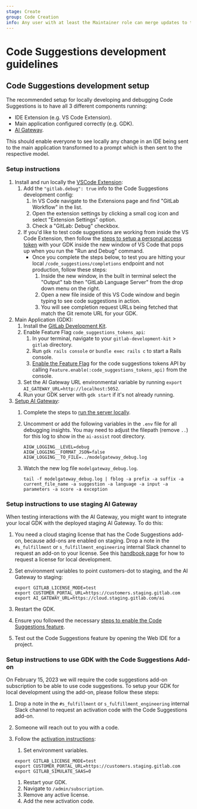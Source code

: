 ```yaml
---
stage: Create
group: Code Creation
info: Any user with at least the Maintainer role can merge updates to this content. For details, see https://docs.gitlab.com/ee/development/development_processes.html#development-guidelines-review.
---
```


# Code Suggestions development guidelines

## Code Suggestions development setup

The recommended setup for locally developing and debugging Code Suggestions is to have all 3 different components running:

- IDE Extension (e.g. VS Code Extension).
- Main application configured correctly (e.g. GDK).
- [AI Gateway](https://gitlab.com/gitlab-org/modelops/applied-ml/code-suggestions/ai-assist).

This should enable everyone to see locally any change in an IDE being sent to the main application transformed to a prompt which is then sent to the respective model.

### Setup instructions

1. Install and run locally the [VSCode Extension](https://gitlab.com/gitlab-org/gitlab-vscode-extension/-/blob/main/CONTRIBUTING.md#configuring-development-environment):
   1. Add the `"gitlab.debug": true` info to the Code Suggestions development config:
      1. In VS Code navigate to the Extensions page and find "GitLab Workflow" in the list.
      1. Open the extension settings by clicking a small cog icon and select "Extension Settings" option.
      1. Check a "GitLab: Debug" checkbox.
   1. If you'd like to test code suggestions are working from inside the VS Code Extension, then follow the [steps to setup a personal access token](https://gitlab.com/gitlab-org/gitlab-vscode-extension/#setup) with your GDK inside the new window of VS Code that pops up when you run the "Run and Debug" command.
      - Once you complete the steps below, to test you are hitting your local `/code_suggestions/completions` endpoint and not production, follow these steps:
        1. Inside the new window, in the built in terminal select the "Output" tab then "GitLab Language Server" from the drop down menu on the right.
        1. Open a new file inside of this VS Code window and begin typing to see code suggestions in action.
        1. You will see completion request URLs being fetched that match the Git remote URL for your GDK.
1. Main Application (GDK):
   1. Install the [GitLab Development Kit](https://gitlab.com/gitlab-org/gitlab-development-kit/-/blob/main/doc/index.md#one-line-installation).
   1. Enable Feature Flag ```code_suggestions_tokens_api```:
      1. In your terminal, navigate to your `gitlab-development-kit` > `gitlab` directory.
      1. Run `gdk rails console` or `bundle exec rails c` to start a Rails console.
      1. [Enable the Feature Flag](../../administration/feature_flags.md#enable-or-disable-the-feature) for the code suggestions tokens API by calling `Feature.enable(:code_suggestions_tokens_api)` from the console.
   1. Set the AI Gateway URL environmental variable by running `export AI_GATEWAY_URL=http://localhost:5052`.
   1. Run your GDK server with `gdk start` if it's not already running.
1. [Setup AI Gateway](https://gitlab.com/gitlab-org/modelops/applied-ml/code-suggestions/ai-assist):
    1. Complete the steps to [run the server locally](https://gitlab.com/gitlab-org/modelops/applied-ml/code-suggestions/ai-assist#how-to-run-the-server-locally).
    1. Uncomment or add the following variables in the `.env` file for all debugging insights.
       You may need to adjust the filepath (remove `..`) for this log to show in the `ai-assist` root directory.

        ```plaintext
        AIGW_LOGGING__LEVEL=debug
        AIGW_LOGGING__FORMAT_JSON=false
        AIGW_LOGGING__TO_FILE=../modelgateway_debug.log
        ```

    1. Watch the new log file `modelgateway_debug.log`.

       ```shell
       tail -f modelgateway_debug.log | fblog -a prefix -a suffix -a current_file_name -a suggestion -a language -a input -a parameters -a score -a exception
       ```

### Setup instructions to use staging AI Gateway

When testing interactions with the AI Gateway, you might want to integrate your local GDK
with the deployed staging AI Gateway. To do this:

1. You need a cloud staging license that has the Code Suggestions add-on,
   because add-ons are enabled on staging. Drop a note in the `#s_fulfillment` or `s_fulfillment_engineering` internal Slack channel to request an add-on to your license. See this [handbook page](https://handbook.gitlab.com/handbook/developer-onboarding/#working-on-gitlab-ee-developer-licenses) for how to request a license for local development.
1. Set environment variables to point customers-dot to staging, and the AI Gateway to staging:

   ```shell
   export GITLAB_LICENSE_MODE=test
   export CUSTOMER_PORTAL_URL=https://customers.staging.gitlab.com
   export AI_GATEWAY_URL=https://cloud.staging.gitlab.com/ai
   ```

1. Restart the GDK.
1. Ensure you followed the necessary [steps to enable the Code Suggestions feature](../../user/project/repository/code_suggestions/self_managed.md).
1. Test out the Code Suggestions feature by opening the Web IDE for a project.

### Setup instructions to use GDK with the Code Suggestions Add-on

On February 15, 2023 we will require the code suggestions add-on subscription to be able to use code suggestions.
To setup your GDK for local development using the add-on, please follow these steps:

1. Drop a note in the `#s_fulfillment` or `s_fulfillment_engineering` internal Slack channel to request an activation code with the Code Suggestions add-on.
1. Someone will reach out to you with a code.
1. Follow the [activation instructions](https://gitlab.com/gitlab-org/customers-gitlab-com/-/blob/main/doc/license/cloud_license.md?ref_type=heads#testing-activation):
   1. Set environment variables.

   ```shell
   export GITLAB_LICENSE_MODE=test
   export CUSTOMER_PORTAL_URL=https://customers.staging.gitlab.com
   export GITLAB_SIMULATE_SAAS=0
   ```

   1. Restart your GDK.
   1. Navigate to `/admin/subscription`.
   1. Remove any active license.
   1. Add the new activation code.
